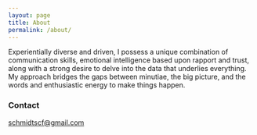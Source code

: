 ```yaml
---
layout: page
title: About
permalink: /about/
---
```


Experientially diverse and driven, I possess a unique combination of communication skills, emotional intelligence
based upon rapport and trust, along with a strong desire to delve into the data that underlies everything. My
approach bridges the gaps between minutiae, the big picture, and the words and enthusiastic energy to make
things happen.

### Contact

[schmidtscf@gmail.com](mailto:schmidtscf@gmail.com)
